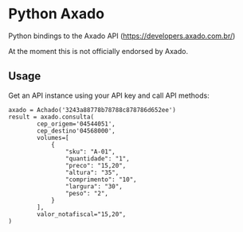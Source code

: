 # Python Axado

Python bindings to the Axado API (https://developers.axado.com.br/)

At the moment this is not officially endorsed by Axado.

## Usage

Get an API instance using your API key and call API methods:

    axado = Achado('3243a88778b78788c878786d652ee')
    result = axado.consulta(
            cep_origem='04544051',
            cep_destino'04568000',
            volumes=[
                {
                    "sku": "A-01",
                    "quantidade": "1",
                    "preco": "15,20",
                    "altura": "35",
                    "comprimento": "10",
                    "largura": "30",
                    "peso": "2",
                }
            ],
            valor_notafiscal="15,20",    
    )
